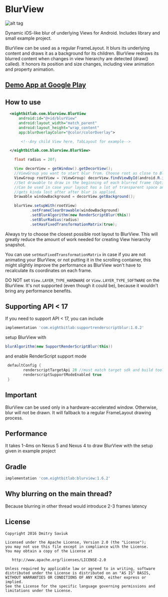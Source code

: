 # BlurView

![alt tag](https://github.com/Dimezis/BlurView/blob/master/BlurScreenshot.png)

Dynamic iOS-like blur of underlying Views for Android. 
Includes library and small example project.

BlurView can be used as a regular FrameLayout. It blurs its underlying content and draws it as a background for its children.
BlurView redraws its blurred content when changes in view hierarchy are detected (draw() called). 
It honors its position and size changes, including view animation and property animation.

## [Demo App at Google Play](https://play.google.com/store/apps/details?id=com.eightbitlab.blurview_sample)

## How to use
```XML
  <eightbitlab.com.blurview.BlurView
      android:id="@+id/blurView"
      android:layout_width="match_parent"
      android:layout_height="wrap_content"
      app:blurOverlayColor="@color/colorOverlay">

       <!--Any child View here, TabLayout for example-->

  </eightbitlab.com.blurview.BlurView>
```

```Java
    float radius = 20f;

    View decorView = getWindow().getDecorView();
    //ViewGroup you want to start blur from. Choose root as close to BlurView in hierarchy as possible.
    ViewGroup rootView = (ViewGroup) decorView.findViewById(android.R.id.content);
    //Set drawable to draw in the beginning of each blurred frame (Optional). 
    //Can be used in case your layout has a lot of transparent space and your content
    //gets kinda lost after after blur is applied.
    Drawable windowBackground = decorView.getBackground();

    blurView.setupWith(rootView)
           .setFrameClearDrawable(windowBackground)
           .setBlurAlgorithm(new RenderScriptBlur(this))
           .setBlurRadius(radius)
           .setHasFixedTransformationMatrix(true);
```

Always try to choose the closest possible root layout to BlurView. This will greatly reduce the amount of work needed for creating View hierarchy snapshot.

You can use `setHasFixedTransformationMatrix` in case if you are not animating your BlurView, or not putting it in the scrolling container, this might slightly improve the performance as BlurView won't have to recalculate its coordinates on each frame. 

DO NOT set `View.LAYER_TYPE_HARDWARE` or `View.LAYER_TYPE_SOFTWARE` on the BlurView.
It's not supported (even though it could be), because it wouldn't bring any performance benefits.

## Supporting API < 17
If you need to support API < 17, you can include

```Groovy
implementation 'com.eightbitlab:supportrenderscriptblur:1.0.2'
```

setup BlurView with

```Java
blurAlgorithm(new SupportRenderScriptBlur(this))
```

and enable RenderScript support mode

```Groovy
 defaultConfig {
        renderscriptTargetApi 28 //must match target sdk and build tools
        renderscriptSupportModeEnabled true
 }
```

## Important
BlurView can be used only in a hardware-accelerated window.
Otherwise, blur will not be drawn. It will fallback to a regular FrameLayout drawing process.

## Performance
It takes 1-4ms on Nexus 5 and Nexus 4 to draw BlurView with the setup given in example project

## Gradle
```Groovy
implementation 'com.eightbitlab:blurview:1.6.2'
```

## Why blurring on the main thread?
Because blurring in other thread would introduce 2-3 frames latency

License
-------

    Copyright 2016 Dmitry Saviuk

    Licensed under the Apache License, Version 2.0 (the "License");
    you may not use this file except in compliance with the License.
    You may obtain a copy of the License at

       http://www.apache.org/licenses/LICENSE-2.0

    Unless required by applicable law or agreed to in writing, software
    distributed under the License is distributed on an "AS IS" BASIS,
    WITHOUT WARRANTIES OR CONDITIONS OF ANY KIND, either express or implied.
    See the License for the specific language governing permissions and
    limitations under the License.
